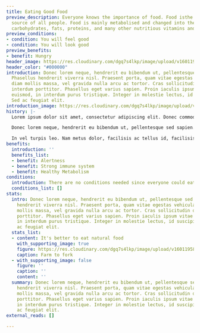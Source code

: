 ```yaml
---
title: Eating Good Food
preview_description: Everyone knows the importance of food. Food isthe main energy
  source of all people. Food is mainly metabolised and changed into these energy giving
  carbohydrates, fats, proteins, and many other nutritious vitamins and minerals.
preview_conditions:
- condition: You will feel good
- condition: You will look good
preview_benefits:
- benefit: Hungry
header_image: https://res.cloudinary.com/dgq7s4lkp/image/upload/v1601195589/uploads_dev/nordwood-themes-ivP3TYdLvw0-unsplash.0b85c65.91963b8a33753e4d0b795a6c4e8334e9_cmafd9.jpg
header_color: "#000000"
introduction: Donec lorem neque, hendrerit eu bibendum ut, pellentesque sed sapien.
  Phasellus hendrerit viverra nisl. Praesent porta, quam vitae egestas vehicula, orci
  diam mollis massa, vel gravida nulla arcu ac tortor. Cras sollicitudin dolor eu
  interdum porttitor. Phasellus eget varius sapien. Proin iaculis ipsum vitae elit
  euismod, in interdum purus tristique. Integer in molestie lectus, id suscipit justo.
  Sed ac feugiat elit.
introduction_image: https://res.cloudinary.com/dgq7s4lkp/image/upload/v1601195633/uploads_dev/david-nuescheler-gUBJ9vSlky0-unsplash.3df3210.5b9e8d41689c009bcbb65c389f2f2ce5_oet6rg.jpg
history: |-
  Lorem ipsum dolor sit amet, consectetur adipiscing elit. Donec commodo bibendum lectus. Etiam aliquet neque tellus, eget iaculis elit commodo vel. Fusce porta aliquet ornare. Aenean mauris dolor, semper ut sagittis id, tempus sit amet nisi. Aenean congue, justo nec congue tincidunt, tellus libero pellentesque lacus, ut iaculis dui massa et enim. Vestibulum quis nunc rhoncus, viverra leo id, semper arcu. Aenean faucibus sapien a ante efficitur, sit amet ultrices lacus blandit. Sed pretium fermentum nulla, id ullamcorper eros pulvinar eget. Fusce at tortor posuere justo suscipit pulvinar vel a massa. Vestibulum euismod felis vel elit interdum porta. Donec vitae dignissim diam. Donec a tortor quis mi commodo scelerisque et ut libero. Sed eget orci vitae justo molestie luctus.

  Donec lorem neque, hendrerit eu bibendum ut, pellentesque sed sapien. Phasellus hendrerit viverra nisl. Praesent porta, quam vitae egestas vehicula, orci diam mollis massa, vel gravida nulla arcu ac tortor. Cras sollicitudin dolor eu interdum porttitor. Phasellus eget varius sapien. Proin iaculis ipsum vitae elit euismod, in interdum purus tristique. Integer in molestie lectus, id suscipit justo. Sed ac feugiat elit.

  In vel turpis leo. Nam metus dolor, facilisis ac tellus id, facilisis imperdiet magna. Ut ac massa et ligula egestas sollicitudin nec quis ex. Nam rhoncus elit commodo, cursus purus eget, commodo risus. Curabitur laoreet turpis nulla, et porttitor est vehicula eget. Fusce sed rutrum lacus, in congue nisi. Aenean eget est ut augue luctus ornare. Nulla libero felis, posuere ut orci eu, elementum ullamcorper felis. Pellentesque nec lorem eget ante tristique laoreet. Suspendisse pharetra ante eu pretium bibendum. Morbi mattis bibendum faucibus.
benefits:
  introduction: ''
  benefits_list:
  - benefit: Alertness
  - benefit: Strong immune system
  - benefit: Healthy Metabolism
conditions:
  introduction: There are no conditions needed since everyone could eat good food!
  conditions_list: []
stats:
  intro: Donec lorem neque, hendrerit eu bibendum ut, pellentesque sed sapien. Phasellus
    hendrerit viverra nisl. Praesent porta, quam vitae egestas vehicula, orci diam
    mollis massa, vel gravida nulla arcu ac tortor. Cras sollicitudin dolor eu interdum
    porttitor. Phasellus eget varius sapien. Proin iaculis ipsum vitae elit euismod,
    in interdum purus tristique. Integer in molestie lectus, id suscipit justo. Sed
    ac feugiat elit.
  stats_list:
  - content: It's better to eat natural food
    with_supporting_image: true
    figure: https://res.cloudinary.com/dgq7s4lkp/image/upload/v1601195818/uploads_dev/10-Health-Food-Industry-Statistics_opydhr.jpg
    caption: Farm to fork
  - with_supporting_image: false
    figure: ''
    caption: ''
    content: ''
  summary: Donec lorem neque, hendrerit eu bibendum ut, pellentesque sed sapien. Phasellus
    hendrerit viverra nisl. Praesent porta, quam vitae egestas vehicula, orci diam
    mollis massa, vel gravida nulla arcu ac tortor. Cras sollicitudin dolor eu interdum
    porttitor. Phasellus eget varius sapien. Proin iaculis ipsum vitae elit euismod,
    in interdum purus tristique. Integer in molestie lectus, id suscipit justo. Sed
    ac feugiat elit.
external_reads: []

---
```

